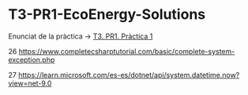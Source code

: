 # T3-PR1-EcoEnergy-Solutions

Enunciat de la pràctica -> [T3. PR1. Pràctica 1](https://docs.google.com/document/d/1bN0BW-bYcF3e6OlEpskeBdttGlS6fIVUBbqIXBqyyhY/edit?usp=sharing)

26 https://www.completecsharptutorial.com/basic/complete-system-exception.php

27 https://learn.microsoft.com/es-es/dotnet/api/system.datetime.now?view=net-9.0

